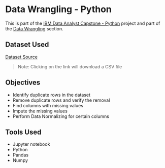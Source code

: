 # Data Wrangling - Python

<p>This is part of the <a href = 'https://github.com/FaiLuReH3Ro/IBM-DataAnalyst-Capstone'>IBM Data Analyst Capstone - Python</a> project and part of the <a href = 'https://github.com/FaiLuReH3Ro/IBM-DA-Capstone-Py?tab=readme-ov-file#data-wrangling'>Data Wrangling</a> section.</p>

## Dataset Used

[Dataset Source](https://cf-courses-data.s3.us.cloud-object-storage.appdomain.cloud/VYPrOu0Vs3I0hKLLjiPGrA/survey-data-with-duplicate.csv) 

> Note: Clicking on the link will download a CSV file

## Objectives

* Identify duplicate rows in the dataset
* Remove duplicate rows and verify the removal
* Find columns with missing values
* Impute the missing values
* Perform Data Normalizing for certain columns


## Tools Used

* Jupyter notebook
* Python
* Pandas
* Numpy
